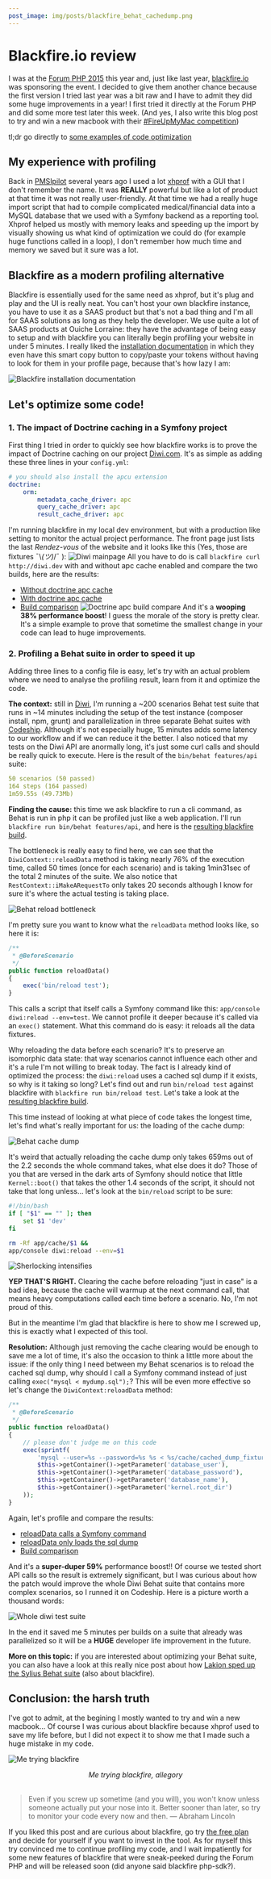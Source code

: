 ```yaml
---
post_image: img/posts/blackfire_behat_cachedump.png
---
```


# Blackfire.io review

I was at the [Forum PHP 2015](http://event.afup.org/) this year and, just like last year, [blackfire.io](https://blackfire.io) was sponsoring the event. I decided to give them another chance because the first version I tried last year was a bit raw and I have to admit they did some huge improvements in a year! I first tried it directly at the Forum PHP and did some more test later this week. (And yes, I also write this blog post to try and win a new macbook with their [#FireUpMyMac competition](http://blog.blackfire.io/fireup-my-mac-2015.html))

tl;dr go directly to [some examples of code optimization](#letsoptimizesomecode)

## My experience with profiling

Back in [PMSIpilot](https://www.pmsipilot.com/) several years ago I used a lot [xhprof](http://php.net/manual/fr/book.xhprof.php) with a GUI that I don't remember the name. It was **REALLY** powerful but like a lot of product at that time it was not really user-friendly. At that time we had a really huge import script that had to compile complicated medical/financial data into a MySQL database that we used with a Symfony backend as a reporting tool. Xhprof helped us mostly with memory leaks and speeding up the import by visually showing us what kind of optimization we could do (for example huge functions called in a loop), I don't remember how much time and memory we saved but it sure was a lot.

## Blackfire as a modern profiling alternative

Blackfire is essentially used for the same need as xhprof, but it's plug and play and the UI is really neat. You can't host your own blackfire instance, you have to use it as a SAAS product but that's not a bad thing and I'm all for SAAS solutions as long as they help the developer. We use quite a lot of SAAS products at Ouiche Lorraine: they have the advantage of being easy to setup and with blackfire you can literally begin profiling your website in under 5 minutes. I really liked the [installation documentation](https://blackfire.io/docs/up-and-running/installation) in which they even have this smart copy button to copy/paste your tokens without having to look for them in your profile page, because that's how lazy I am:

![Blackfire installation documentation](/img/posts/blackfire_installation.png)
 
 

## Let's optimize some code!

### 1. The impact of Doctrine caching in a Symfony project

First thing I tried in order to quickly see how blackfire works is to prove the impact of Doctrine caching on our project [Diwi.com](https://diwi.com). It's as simple as adding these three lines in your `config.yml`:

```yaml
# you should also install the apcu extension
doctrine:
    orm:
        metadata_cache_driver: apc
        query_cache_driver: apc
        result_cache_driver: apc
```

I'm running blackfire in my local dev environment, but with a production like setting to monitor the actual project performance. The front page just lists the last *Rendez-vous* of the website and it looks like this (Yes, those are fixtures ¯\\_(ツ)_/¯ ):
![Diwi mainpage](/img/posts/blackfire_diwi_mainpage.png)
All you have to do is call `blackfire curl http://diwi.dev` with and without apc cache enabled and compare the two builds, here are the results:

* [Without doctrine apc cache](https://blackfire.io/profiles/da46b733-8fb4-4ad0-bcfd-5a1d4a2f944a/graph)
* [With doctrine apc cache](https://blackfire.io/profiles/9665a509-d660-4ab9-8c31-bd4300ac3ef5/graph)
* [Build comparison](https://blackfire.io/profiles/compare/acea3f3c-5c3a-4566-8cf5-0737f74b9c98/graph)
![Doctrine apc build compare](/img/posts/blackfire_doctrine_apc.png)
And it's a **wooping 38% performance boost**! I guess the morale of the story is pretty clear. It's a simple example to prove that sometime the smallest change in your code can lead to huge improvements.

### 2. Profiling a Behat suite in order to speed it up

Adding three lines to a config file is easy, let's try with an actual problem where we need to analyse the profiling result, learn from it and optimize the code.

**The context:** still in [Diwi](http://diwi.com), I'm running a ~200 scenarios Behat test suite that runs in ~14 minutes including the setup of the test instance (composer install, npm, grunt) and parallelization in three separate Behat suites with [Codeship](http://codeship.com). Although it's not especially huge, 15 minutes adds some latency to our workflow and if we can reduce it the better. I also noticed that my tests on the Diwi API are anormally long, it's just some curl calls and should be really quick to execute. Here is the result of the `bin/behat features/api` suite:

```yaml
50 scenarios (50 passed)
164 steps (164 passed)
1m59.55s (49.73Mb)
```

**Finding the cause:** this time we ask blackfire to run a cli command, as Behat is run in php it can be profiled just like a web application. I'll run `blackfire run bin/behat features/api`, and here is the [resulting blackfire build](https://blackfire.io/profiles/3ea799e0-807d-4edc-b320-da0de468f769/graph).

The bottleneck is really easy to find here, we can see that the `DiwiContext::reloadData` method is taking nearly 76% of the execution time, called 50 times (once for each scenario) and is taking 1min31sec of the total 2 minutes of the suite. We also notice that `RestContext::iMakeARequestTo` only takes 20 seconds although I know for sure it's where the actual testing is taking place.

![Behat reload bottleneck](/img/posts/blackfire_behat_cause.png)

I'm pretty sure you want to know what the `reloadData` method looks like, so here it is:

```php
/**
 * @BeforeScenario
 */
public function reloadData()
{
    exec('bin/reload test');
}
```

This calls a script that itself calls a Symfony command like this: `app/console diwi:reload --env=test`. We cannot profile it deeper because it's called via an `exec()` statement. What this command do is easy: it reloads all the data fixtures.

Why reloading the data before each scenario? It's to preserve an isomorphic data state: that way scenarios cannot influence each other and it's a rule I'm not willing to break today. The fact is I already kind of optimized the process: the `diwi:reload` uses a cached sql dump if it exists, so why is it taking so long? Let's find out and run `bin/reload test` against blackfire with `blackfire run bin/reload test`. Let's take a look at the [resulting blackfire build](https://blackfire.io/profiles/3abc2c16-bc9c-4763-8940-3cd329c8a173/graph).

This time instead of looking at what piece of code takes the longest time, let's find what's really important for us: the loading of the cache dump:

![Behat cache dump](/img/posts/blackfire_behat_cachedump.png)

It's weird that actually reloading the cache dump only takes 659ms out of the 2.2 seconds the whole command takes, what else does it do? Those of you that are versed in the dark arts of Symfony should notice that little `Kernel::boot()` that takes the other 1.4 seconds of the script, it should not take that long unless… let's look at the `bin/reload` script to be sure:

```bash
#!/bin/bash
if [ "$1" == "" ]; then
    set $1 'dev'
fi

rm -Rf app/cache/$1 &&
app/console diwi:reload --env=$1
```

![Sherlocking intensifies](https://media.giphy.com/media/mEUA8Ly7wEC2c/giphy.gif)

**YEP THAT'S RIGHT.** Clearing the cache before reloading "just in case" is a bad idea, because the cache will warmup at the next command call, that means heavy computations called each time before a scenario. No, I'm not proud of this.

But in the meantime I'm glad that blackfire is here to show me I screwed up, this is exactly what I expected of this tool.

**Resolution:** Although just removing the cache clearing would be enough to save me a lot of time, it's also the occasion to think a little more about the issue: if the only thing I need between my Behat scenarios is to reload the cached sql dump, why should I call a Symfony command instead of just calling `exec("mysql < mydump.sql");`? This will be even more effective so let's change the `DiwiContext:reloadData` method:

```php
/**
 * @BeforeScenario
 */
public function reloadData()
{
    // please don't judge me on this code
    exec(sprintf(
        'mysql --user=%s --password=%s %s < %s/cache/cached_dump_fixtures.sql',
        $this->getContainer()->getParameter('database_user'),
        $this->getContainer()->getParameter('database_password'),
        $this->getContainer()->getParameter('database_name'),
        $this->getContainer()->getParameter('kernel.root_dir')
    ));
}
```

Again, let's profile and compare the results:

* [reloadData calls a Symfony command](https://blackfire.io/profiles/3ea799e0-807d-4edc-b320-da0de468f769/graph)
* [reloadData only loads the sql dump](https://blackfire.io/profiles/f0272100-0415-421a-aeaa-0781a37cf435/graph)
* [Build comparison](https://blackfire.io/profiles/compare/bffaab19-9904-44ff-b3ab-1be92b33bda8/graph)

And it's a **super-duper 59%** performance boost!! Of course we tested short API calls so the result is extremely significant, but I was curious about how the patch would improve the whole Diwi Behat suite that contains more complex scenarios, so I runned it on Codeship. Here is a picture worth a thousand words:

![Whole diwi test suite](/img/posts/blackfire_behat_whole_suite.png)

In the end it saved me 5 minutes per builds on a suite that already was parallelized so it will be a **HUGE** developer life improvement in the future.

**More on this topic:** if you are interested about optimizing your Behat suite, you can also have a look at this really nice post about how [Lakion sped up the Sylius Behat suite](http://lakion.com/blog/how-did-we-speed-up-sylius-behat-suite-with-blackfire) (also about blackfire).

## Conclusion: the harsh truth

I've got to admit, at the begining I mostly wanted to try and win a new macbook… Of course I was curious about blackfire because xhprof used to save my life before, but I did not expect it to show me that I made such a huge mistake in my code.

![Me trying blackfire](https://media.giphy.com/media/LXsakPwelEWhG/giphy.gif)
<center><i>Me trying blackfire, allegory</i></center>
 

> Even if you screw up sometime (and you will), you won't know unless someone actually put your nose into it. Better sooner than later, so try to monitor your code every now and then. — Abraham Lincoln

If you liked this post and are curious about blackfire, go try [the free plan](https://blackfire.io/pricing) and decide for yourself if you want to invest in the tool. As for myself this try convinced me to continue profiling my code, and I wait impatiently for some new features of blackfire that were sneak-peeked during the Forum PHP and will be released soon (did anyone said blackfire php-sdk?).
